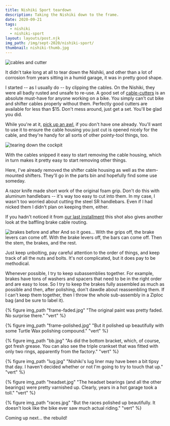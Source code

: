 ```yaml
---
title: Nishiki Sport teardown
description: Taking the Nishiki down to the frame.
date: 2020-09-21
tags:
  - nishiki
  - nishiki-sport
layout: layouts/post.njk
img_path: /img/sept-2020/nishiki-sport/
thumbnail: nishiki-thumb.jpg
---
```


<img src="{{ img_path }}cables.jpg" alt="cables and cutter" />

It didn't take long at all to tear down the Nishiki, and other than a lot of corrosion from years sitting in a humid garage, it was in pretty good shape.

I started -- as I usually do -- by clipping the cables. On the Nishiki, they were all badly rusted and unsafe to re-use. A good set of [cable-cutters](https://amzn.to/3iVuv7E) is an absolute must-have for anyone working on a bike. You simply can't cut bike and shifter cables properly without them. Perfectly good cutters are available for less than $15. Don't mess around, just get a set. You'll be glad you did.

While you're at it, [pick up an awl](https://amzn.to/3cjYL9K), if you don't have one already. You'll want to use it to ensure the cable housing you just cut is opened nicely for the cable, and they're handy for all sorts of other pointy-tool things, too. 


<img src="{{ img_path }}teardown-bars.jpg" alt="tearing down the cockpit" />

With the cables snipped it easy to start removing the cable housing, which in turn makes it pretty easy to start removing other things. 

Here, I've already removed the shifter cable housing as well as the stem-mounted shifters. They'll go in the parts bin and hopefully find some use someday.

A razor knife made short work of the original foam grip. Don't do this with aluminum handlebars -- it's way too easy to cut into them. In my case, I wasn't too worried about cutting the steel SR handlebars. Even if I had nicked them I didn't plan on keeping them, either.

If you hadn't noticed it from [our last installment](/posts/sept-2020/nishiki-sport/) this shot also gives another look at the baffling brake cable routing.

<img src="{{ img_path }}brakes.jpg" alt="brakes before and after" />
And so it goes...  With the grips off, the brake levers can come off. With the brake levers off, the bars can come off. Then the stem, the brakes, and the rest. 

Just keep unbolting, pay careful attention to the order of things, and keep track of all the nuts and bolts. It's not complicated, but it does pay to be methodical.

Whenever possible, I try to keep subassemblies together. For example, brakes have tons of washers and spacers that need to be in the right order and are easy to lose. So I try to keep the brakes fully assembled as much as possible and then, after polishing, don't dawdle about reassembling them. If I can't keep them together, then I throw the whole sub-assembly in a Ziploc bag (and be sure to label it).


<div class="photogrid">
  {% figure img_path "frame-faded.jpg" "The original paint was pretty faded. No surprise there." "vert" %}

  {% figure img_path "frame-polished.jpg" "But it polished up beautifully with some Turtle Wax polishing compound." "vert" %}

  {% figure img_path "bb.jpg" "As did the bottom bracket, which, of course, got fresh grease. You can also see the triple crankset that was fitted with only two rings, apparently from the factory." "vert" %}

  {% figure img_path "lug.jpg" "Nishiki's lug liner may have been a bit tipsy that day. I haven't decided whether or not I'm going to try to touch that up." "vert" %}

  {% figure img_path "headset.jpg" "The headset bearings (and all the other bearings) were pretty varnished up. Clearly, years in a hot garage took a toll." "vert" %}

  {% figure img_path "races.jpg" "But the races polished up beautifully. It doesn't look like the bike ever saw much actual riding." "vert" %}

</div>

Coming up next... the rebuild!